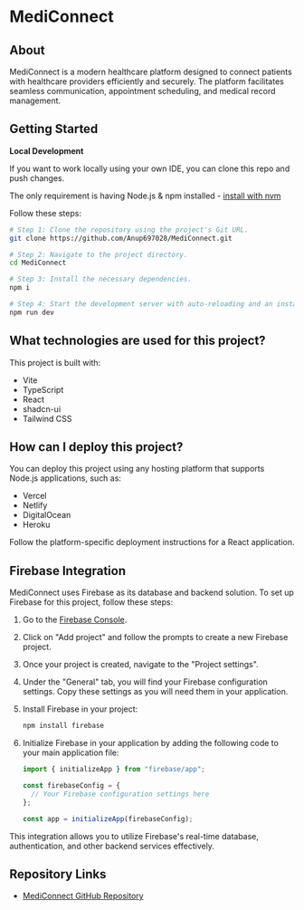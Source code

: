 # MediConnect

## About

MediConnect is a modern healthcare platform designed to connect patients with healthcare providers efficiently and securely. The platform facilitates seamless communication, appointment scheduling, and medical record management.

## Getting Started

**Local Development**

If you want to work locally using your own IDE, you can clone this repo and push changes.

The only requirement is having Node.js & npm installed - [install with nvm](https://github.com/nvm-sh/nvm#installing-and-updating)

Follow these steps:

```sh
# Step 1: Clone the repository using the project's Git URL.
git clone https://github.com/Anup697028/MediConnect.git

# Step 2: Navigate to the project directory.
cd MediConnect

# Step 3: Install the necessary dependencies.
npm i

# Step 4: Start the development server with auto-reloading and an instant preview.
npm run dev
```

## What technologies are used for this project?

This project is built with:

- Vite
- TypeScript
- React
- shadcn-ui
- Tailwind CSS

## How can I deploy this project?

You can deploy this project using any hosting platform that supports Node.js applications, such as:

- Vercel
- Netlify
- DigitalOcean
- Heroku

Follow the platform-specific deployment instructions for a React application.

## Firebase Integration

MediConnect uses Firebase as its database and backend solution. To set up Firebase for this project, follow these steps:

1. Go to the [Firebase Console](https://console.firebase.google.com/).
2. Click on "Add project" and follow the prompts to create a new Firebase project.
3. Once your project is created, navigate to the "Project settings".
4. Under the "General" tab, you will find your Firebase configuration settings. Copy these settings as you will need them in your application.
5. Install Firebase in your project:
   ```sh
   npm install firebase
   ```
6. Initialize Firebase in your application by adding the following code to your main application file:

   ```javascript
   import { initializeApp } from "firebase/app";

   const firebaseConfig = {
     // Your Firebase configuration settings here
   };

   const app = initializeApp(firebaseConfig);
   ```

This integration allows you to utilize Firebase's real-time database, authentication, and other backend services effectively.

## Repository Links

- [MediConnect GitHub Repository](https://github.com/Anup697028/MediConnect.git)
